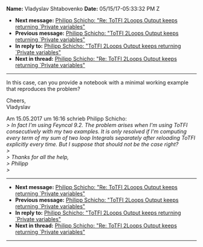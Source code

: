 **Name:** Vladyslav Shtabovenko
**Date:** 05/15/17-05:33:32 PM Z

  - **Next message:** [Philipp Schicho: "Re: ToTFI 2Loops Output keeps
    returning \`Private variables"](1247.html)
  - **Previous message:** [Philipp Schicho: "ToTFI 2Loops Output keeps
    returning \`Private variables"](1245.html)
  - **In reply to:** [Philipp Schicho: "ToTFI 2Loops Output keeps
    returning \`Private variables"](1245.html)
  - **Next in thread:** [Philipp Schicho: "Re: ToTFI 2Loops Output keeps
    returning \`Private variables"](1247.html)

-----

In this case, can you provide a notebook with a minimal working
example  
that reproduces the problem?  

Cheers,  
Vladyslav  

Am 15.05.2017 um 16:16 schrieb Philipp Schicho:  
*\> In fact I'm using Feyncal 9.2. The problem arises when I'm using
ToTFI consecutively with my two examples. It is only resolved if I'm
computing every term of my sum of two loop Integrals separately after
reloading ToTFI explicitly every time. But I suppose that should not be
the case right?*  
*\>*  
*\> Thanks for all the help,*  
*\> Philipp*  
*\>*  

-----

  - **Next message:** [Philipp Schicho: "Re: ToTFI 2Loops Output keeps
    returning \`Private variables"](1247.html)
  - **Previous message:** [Philipp Schicho: "ToTFI 2Loops Output keeps
    returning \`Private variables"](1245.html)
  - **In reply to:** [Philipp Schicho: "ToTFI 2Loops Output keeps
    returning \`Private variables"](1245.html)
  - **Next in thread:** [Philipp Schicho: "Re: ToTFI 2Loops Output keeps
    returning \`Private variables"](1247.html)

-----

